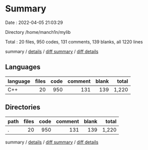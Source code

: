 # Summary

Date : 2022-04-05 21:03:29

Directory /home/manch1n/mylib

Total : 20 files,  950 codes, 131 comments, 139 blanks, all 1220 lines

summary / [details](details.md) / [diff summary](diff.md) / [diff details](diff-details.md)

## Languages
| language | files | code | comment | blank | total |
| :--- | ---: | ---: | ---: | ---: | ---: |
| C++ | 20 | 950 | 131 | 139 | 1,220 |

## Directories
| path | files | code | comment | blank | total |
| :--- | ---: | ---: | ---: | ---: | ---: |
| . | 20 | 950 | 131 | 139 | 1,220 |

summary / [details](details.md) / [diff summary](diff.md) / [diff details](diff-details.md)